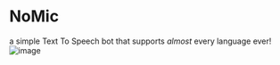 # NoMic
a simple Text To Speech bot that supports *almost* every language ever!
![image](https://cdn.glitch.com/4bd4ffc7-52e4-4a15-a8f4-eaa48652a04e%2FNoMic.png?v=1591260809963)
